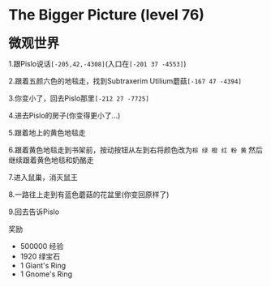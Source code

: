 # The Bigger Picture (level 76)
<span style="font-size: 25px;"><span style="font-size: 25px;"><span style="font-size: 25px;"><span style="font-size: 25px;"><span style="font-size: 25px;">**微观世界**</span></span></span></span></span>

1.跟Pislo说话`[-205,42,-4308]`(入口在`[-201 37 -4553]`)

2.跟着五颜六色的地毯走，找到Subtraxerim Utilium蘑菇`[-167 47 -4394]`

3.你变小了，回去Pislo那里`[-212 27 -7725]`

4.进去Pislo的房子(你变得更小了...)

5.跟着地上的黄色地毯走

6.跟着黄色地毯走到书架前，按动按钮从左到右将颜色改为`棕 绿 橙 红 粉 黄`
然后继续跟着黄色地毯和奶酪走

7.进入鼠巢，消灭鼠王

8.一路往上走到有蓝色蘑菇的花盆里(你变回原样了)

9.回去告诉Pislo

奖励
+ 500000 经验
+ 1920 绿宝石
+ 1 Giant's Ring
+ 1 Gnome's Ring